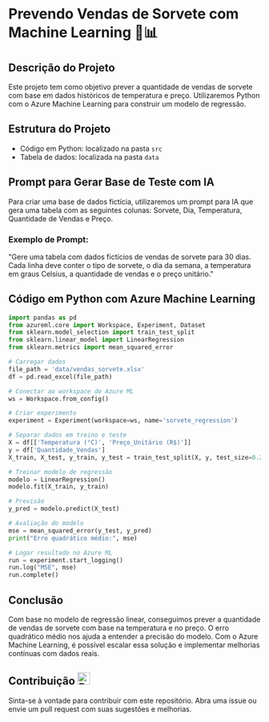# Prevendo Vendas de Sorvete com Machine Learning 🍦📊

## Descrição do Projeto

Este projeto tem como objetivo prever a quantidade de vendas de sorvete com base em dados históricos de temperatura e preço. Utilizaremos Python com o Azure Machine Learning para construir um modelo de regressão.

## Estrutura do Projeto

- Código em Python: localizado na pasta `src`
- Tabela de dados: localizada na pasta `data`

## Prompt para Gerar Base de Teste com IA

Para criar uma base de dados fictícia, utilizaremos um prompt para IA que gera uma tabela com as seguintes colunas: Sorvete, Dia, Temperatura, Quantidade de Vendas e Preço.

### Exemplo de Prompt:

"Gere uma tabela com dados fictícios de vendas de sorvete para 30 dias. Cada linha deve conter o tipo de sorvete, o dia da semana, a temperatura em graus Celsius, a quantidade de vendas e o preço unitário."

## Código em Python com Azure Machine Learning

```python
import pandas as pd
from azureml.core import Workspace, Experiment, Dataset
from sklearn.model_selection import train_test_split
from sklearn.linear_model import LinearRegression
from sklearn.metrics import mean_squared_error

# Carregar dados
file_path = 'data/vendas_sorvete.xlsx'
df = pd.read_excel(file_path)

# Conectar ao workspace do Azure ML
ws = Workspace.from_config()

# Criar experimento
experiment = Experiment(workspace=ws, name='sorvete_regression')

# Separar dados em treino e teste
X = df[['Temperatura (°C)', 'Preço_Unitário (R$)']]
y = df['Quantidade_Vendas']
X_train, X_test, y_train, y_test = train_test_split(X, y, test_size=0.2, random_state=42)

# Treinar modelo de regressão
modelo = LinearRegression()
modelo.fit(X_train, y_train)

# Previsão
y_pred = modelo.predict(X_test)

# Avaliação do modelo
mse = mean_squared_error(y_test, y_pred)
print("Erro quadrático médio:", mse)

# Logar resultado no Azure ML
run = experiment.start_logging()
run.log("MSE", mse)
run.complete()
```

## Conclusão

Com base no modelo de regressão linear, conseguimos prever a quantidade de vendas de sorvete com base na temperatura e no preço. O erro quadrático médio nos ajuda a entender a precisão do modelo. Com o Azure Machine Learning, é possível escalar essa solução e implementar melhorias contínuas com dados reais.

## Contribuição <img src="https://raw.githubusercontent.com/Tarikul-Islam-Anik/Animated-Fluent-Emojis/master/Emojis/Travel%20and%20places/Rocket.png" alt="Rocket" width="25" height="25" />

Sinta-se à vontade para contribuir com este repositório. Abra uma issue ou envie um pull request com suas sugestões e melhorias.
